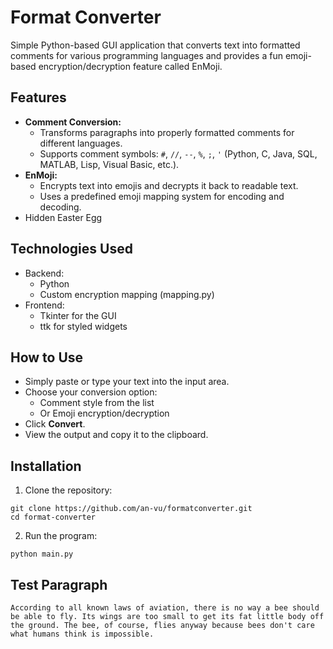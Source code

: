 # Format Converter

Simple Python-based GUI application that converts text into formatted comments for various programming languages and provides a fun emoji-based encryption/decryption feature called EnMoji.

## Features

- **Comment Conversion:**
    - Transforms paragraphs into properly formatted comments for different languages.
    - Supports comment symbols: `#`, `//`, `--`, `%`, `;`, `'` (Python, C, Java, SQL, MATLAB, Lisp, Visual Basic, etc.).
- **EnMoji:**
    - Encrypts text into emojis and decrypts it back to readable text.
    - Uses a predefined emoji mapping system for encoding and decoding.
- Hidden Easter Egg

## Technologies Used

- Backend:
    - Python
    - Custom encryption mapping (mapping.py)
- Frontend:
    - Tkinter for the GUI
    - ttk for styled widgets

## How to Use

- Simply paste or type your text into the input area.
- Choose your conversion option:
    - Comment style from the list
    - Or Emoji encryption/decryption
- Click **Convert**.
- View the output and copy it to the clipboard.

## Installation

1. Clone the repository:

```
git clone https://github.com/an-vu/formatconverter.git
cd format-converter
```

2. Run the program:
```
python main.py
```

## Test Paragraph

```
According to all known laws of aviation, there is no way a bee should be able to fly. Its wings are too small to get its fat little body off the ground. The bee, of course, flies anyway because bees don't care what humans think is impossible.
```
